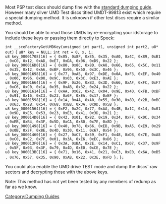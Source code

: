 Most PSP test discs should dump fine with the [standard dumping
guide](PlayStation_Portable_Dumping_Guide "wikilink"). However many
silver UMD Test discs titled UMDT-99813 exist which require a special
dumping method. It is unknown if other test discs require a similar
method.

You should be able to read those UMDs by re-encrypting your idstorage to
include these keys or passing them directly to Spock:

`int __sceFactoryGetUMDKey(unsigned int part1, unsigned int part2, u8* out)`
`{`
`u8* key = NULL;`
`int ret = 0, x, i;`
`u8 key_00001708[16] = { 0x05, 0x8F, 0xE5, 0x35, 0xA0, 0x4C, 0x89, 0xB1, 0xC0, 0x12, 0xAD, 0xE7, 0xDA, 0x06, 0xD9, 0x22 };`
`u8 key_000016D0[16] = { 0x80, 0x8C, 0x8D, 0xA8, 0x66, 0x65, 0x5C, 0x11, 0x35, 0x12, 0xA6, 0xBF, 0x96, 0x6D, 0x3C, 0x46 };`
`u8 key_00001698[16] = { 0x77, 0xA5, 0x97, 0xDE, 0x0A, 0xF3, 0xEF, 0x40, 0x06, 0x96, 0x00, 0x9C, 0x03, 0x3C, 0xE3, 0xAE };`
`u8 key_00001664[16] = { 0x9F, 0x26, 0xB3, 0x3D, 0x66, 0xAF, 0xFC, 0xF7, 0xC6, 0xC0, 0x1A, 0x35, 0xAB, 0x32, 0x24, 0x22 };`
`u8 key_00001614[16] = { 0xAA, 0x62, 0x42, 0x04, 0x9E, 0x40, 0xFB, 0xBF, 0x91, 0x16, 0xC3, 0x23, 0x6F, 0xEA, 0x17, 0xEF };`
`u8 key_00001598[16] = { 0x1A, 0x4A, 0xA0, 0x55, 0x30, 0x8D, 0x2B, 0xBC, 0x63, 0x2B, 0x54, 0x68, 0xBB, 0x3A, 0x9D, 0x5B };`
`u8 key_00001564[16] = { 0xF2, 0x2C, 0x77, 0xAA, 0x4B, 0x1C, 0x14, 0x01, 0x9D, 0xE5, 0x53, 0x23, 0xE3, 0x41, 0x3D, 0x21 };`
`u8 key_000014D0[16] = { 0x42, 0x01, 0x82, 0x19, 0x24, 0xFF, 0x0C, 0x34, 0xEB, 0xB4, 0x3F, 0x5D, 0xCA, 0x80, 0x7E, 0x8D };`
`u8 key_00001498[16] = { 0x40, 0x78, 0x66, 0xEB, 0x9B, 0xA5, 0xE9, 0x29, 0x0B, 0x2F, 0x8E, 0x4D, 0x30, 0x11, 0x67, 0x54 };`
`u8 key_00001460[16] = { 0x27, 0xC7, 0x59, 0xF1, 0x48, 0xD8, 0x7E, 0xA8, 0xC0, 0xC2, 0x7F, 0x01, 0x3A, 0xE6, 0xEC, 0xD6 };`
`u8 key_000013F0[16] = { 0x3A, 0xBA, 0x2E, 0x14, 0xC1, 0x07, 0x37, 0x9F, 0x5F, 0x03, 0x3F, 0x79, 0x4D, 0xE0, 0xCE, 0x7E };`
`u8 key_000013BC[16] = { 0x71, 0x16, 0x41, 0x21, 0xC3, 0xE0, 0x6A, 0xB5, 0x76, 0x57, 0x35, 0x90, 0xAB, 0x22, 0x3E, 0xFD };`
`};`

You could also enable the UMD drive TEST mode and dump the discs' raw
sectors and decrypting those with the above keys.

Note: This method has not yet been tested by any members of redump as
far as we know.

[Category:Dumping Guides](Category:Dumping_Guides "wikilink")